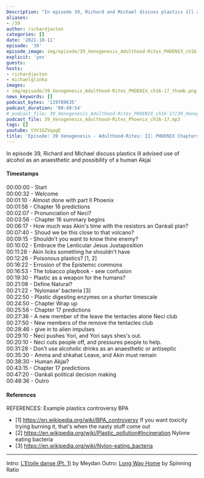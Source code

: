 ```yaml
---
Description: "In episode 39, Richard and Michael discuss plastics ill advised use of alcohol as an anaesthetic and possibility of a human Akjai"
aliases:
- /39
author: richardjacton
categories: []
date: '2021-10-11'
episode: '39'
episode_image: img/episode/39_Xenogenesis_Adulthood-Rites_PHOENIX_ch16-17_thumb.png
explicit: 'yes'
guests:
hosts:
- richardjacton
- michaelglinka
images:
- img/episode/39_Xenogenesis_Adulthood-Rites_PHOENIX_ch16-17_thumb.png
news_keywords: []
podcast_bytes: '119789635'
podcast_duration: '00:49:54'
# podcast_file: 39_Xenogenesis_Adulthood-Rites_PHOENIX_ch16-17/39_Xenogenesis_Adulthood-Rites_PHOENIX_ch16-17.mp3
podcast_file: 39_Xenogenesis_Adulthood-Rites_Phoenix_ch16-17.mp3
tags: []
youtube: tVV1GZVqagE
title: 'Episode: 39 Xenogenesis - Adulthood-Rites: II: PHOENIX Chapters 16 & 17'
---
```


In episode 39, Richard and Michael discuss plastics ill advised use of alcohol as an anaesthetic and possibility of a human Akjai

#### Timestamps

00:00:00 - Start\
00:00:32 - Welcome\
00:01:10 - Almost done with part II Phoenix\
00:01:56 - Chapter 16 predictions\
00:02:07 - Pronunciation of Neci?\
00:03:56 - Chapter 16 summary begins\
00:06:17 - How much was Akin's time with the resistors an Oankali plan?\
00:07:40 - Shoud we be this close to that volcano?\
00:09:15 - Shouldn't you want to know thine enemy?\
00:10:02 - Embrace the Lenticular Jesus Justaposition\
00:11:28 - Akin licks something he shouldn't have\
00:12:26 - Poisonous plastics? [1, 2]\
00:16:22 - Errosion of the Epistemic commons\
00:16:53 - The tobacco playbook - sew confusion\
00:19:30 - Plastic as a weapon for the humans?\
00:21:08 - Define Natural?\
00:21:22 - 'Nylonase' bacteria [3]\
00:22:50 - Plastic digesting enzymes on a shorter timescale\
00:24:50 - Chapter Wrap up\
00:25:56 - Chapter 17 predictions\
00:27:36 - A new member of the leave the tentacles alone Neci club\
00:27:50 - New members of the remove the tentacles club\
00:28:46 - give in to alien impulses \
00:29:10 - Neci pushes Yori, and Yori says shes's out.\
00:20:10 - Neci cuts people off, and pressures people to help.\
00:31:28 - Don't use alcoholic drinks as an anaesthetic or antiseptic\
00:35:30 - Amma and shkahat Leave, and Akin must remain\
00:38:30 - Human Akjai?\
00:43:15 - Chapter 17 predictions\
00:47:20 - Oankali political decision making\
00:48:36 - Outro

#### References

REFERENCES:
Example plastics controversy BPA
- [1] https://en.wikipedia.org/wiki/BPA_controversy
If you want toxicity trying burning it, that's when the nasty stuff come out
- [2] https://en.wikipedia.org/wiki/Plastic_pollution#Incineration
Nylone eating bacteria
- [3] https://en.wikipedia.org/wiki/Nylon-eating_bacteria

---
Intro: [L'Etoile danse (Pt. 1)](https://freemusicarchive.org/music/Meydan/Havor/6-_LEtoile_danse_Pt_1_1738) by Meydan
Outro: [Long Way Home](https://freemusicarchive.org/music/Spinning_Ratio/Long_Way_Home/Long_Way_Home) by Spinning Ratio
